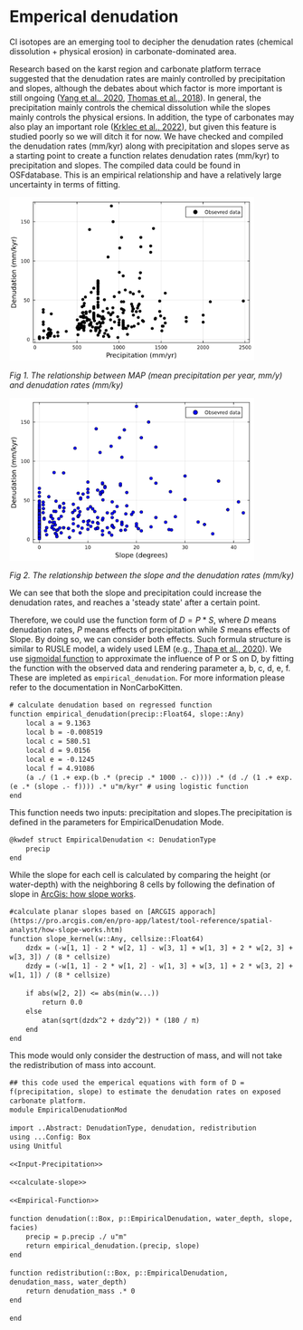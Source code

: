 # Emperical denudation
Cl isotopes are an emerging tool to decipher the denudation rates (chemical dissolution + physical erosion) in carbonate-dominated area.

Research based on the karst region and carbonate platform terrace suggested that the denudation rates are mainly controlled by precipitation and slopes, although the debates about which factor is more important is still ongoing ([Yang et al., 2020](https://doi.org/10.1016/j.quageo.2020.101075), [Thomas et al., 2018](https://doi.org/10.1016/j.geomorph.2018.04.014)). In general, the precipitation mainly controls the chemical dissolution while the slopes mainly controls the physical ersions. In addition, the type of carbonates may also play an important role ([Krklec et al., 2022](https://doi.org/10.1016/j.geomorph.2022.108358)), but given this feature is studied poorly so we will ditch it for now. We have checked and compiled the denudation rates (mm/kyr) along with precipitation and slopes serve as a starting point to create a function relates denudation rates (mm/kyr) to precipitation and slopes. The compiled data could be found in OSFdatabase. This is an empirical relationship and have a relatively large uncertainty in terms of fitting.

<img width="433" alt="image" src="../fig/Precipitation-Denudation.png">

*Fig 1. The relationship between MAP (mean precipitation per year, mm/y) and denudation rates (mm/ky)* 

<img width="433" alt="image" src="../fig/Slope-Denudation.png">

*Fig 2. The relationship between the slope and the denudation rates (mm/ky)*

We can see that both the slope and precipitation could increase the denudation rates, and reaches a 'steady state' after a certain point.

Therefore, we could use the function form of $D = P * S$, where $D$ means denudation rates, $P$ means effects of precipitation while $S$ means effects of Slope. By doing so, we can consider both effects. Such formula structure is similar to RUSLE model, a widely used LEM (e.g., [Thapa et al., 2020](https://doi.org/10.1016/j.ejrh.2020.100704)). We use [sigmoidal function](https://en.wikipedia.org/wiki/Sigmoid_function) to approximate the influence of P or S on D, by fitting the function with the observed data and rendering parameter a, b, c, d, e, f. These are impleted as ```empirical_denudation```. For more information please refer to the documentation in NonCarboKitten.

``` {.julia #Empirical-Function}
# calculate denudation based on regressed function
function empirical_denudation(precip::Float64, slope::Any)
    local a = 9.1363
    local b = -0.008519
    local c = 580.51
    local d = 9.0156
    local e = -0.1245
    local f = 4.91086
    (a ./ (1 .+ exp.(b .* (precip .* 1000 .- c)))) .* (d ./ (1 .+ exp.(e .* (slope .- f)))) .* u"m/kyr" # using logistic function
end
```
This function needs two inputs: precipitation and slopes.The precipitation is defined in the parameters for EmpiricalDenudation Mode.

``` {.julia #Input-Precipitation}
@kwdef struct EmpiricalDenudation <: DenudationType
    precip
end
```

While the slope for each cell is calculated by comparing the height (or water-depth) with the neighboring 8 cells by following the defination of slope in [ArcGis: how slope works](https://pro.arcgis.com/en/pro-app/latest/tool-reference/spatial-analyst/how-slope-works.htm).

``` {.julia #calculate-slope}
#calculate planar slopes based on [ARCGIS apporach](https://pro.arcgis.com/en/pro-app/latest/tool-reference/spatial-analyst/how-slope-works.htm)
function slope_kernel(w::Any, cellsize::Float64)
    dzdx = (-w[1, 1] - 2 * w[2, 1] - w[3, 1] + w[1, 3] + 2 * w[2, 3] + w[3, 3]) / (8 * cellsize)
    dzdy = (-w[1, 1] - 2 * w[1, 2] - w[1, 3] + w[3, 1] + 2 * w[3, 2] + w[1, 1]) / (8 * cellsize)

    if abs(w[2, 2]) <= abs(min(w...))
        return 0.0
    else
        atan(sqrt(dzdx^2 + dzdy^2)) * (180 / π)
    end
end
```

This mode would only consider the destruction of mass, and will not take the redistribution of mass into account.

``` {.julia file=src/Denudation/EmpiricalDenudationMod.jl}
## this code used the emperical equations with form of D = f(precipitation, slope) to estimate the denudation rates on exposed carbonate platform.
module EmpiricalDenudationMod

import ..Abstract: DenudationType, denudation, redistribution
using ...Config: Box
using Unitful

<<Input-Precipitation>>

<<calculate-slope>>

<<Empirical-Function>>

function denudation(::Box, p::EmpiricalDenudation, water_depth, slope, facies)
    precip = p.precip ./ u"m"
    return empirical_denudation.(precip, slope)
end

function redistribution(::Box, p::EmpiricalDenudation, denudation_mass, water_depth)
    return denudation_mass .* 0
end

end
```
